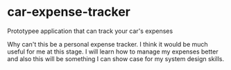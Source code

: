 # car-expense-tracker
Prototypee application that can track your car's expenses

Why can't this be a personal expense tracker. I think it would be much useful for me at this stage. I will learn how to manage my expenses better and also this will be something I can show case for my system design skills.
